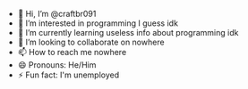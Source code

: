 - 👋 Hi, I’m @craftbr091
- 👀 I’m interested in programming I guess idk
- 🌱 I’m currently learning useless info about programming idk
- 💞️ I’m looking to collaborate on nowhere
- 📫 How to reach me nowhere
- 😄 Pronouns: He/Him
- ⚡ Fun fact: I'm unemployed

<!---
craftbr091/craftbr091 is a ✨ special ✨ repository because its `README.md` (this file) appears on your GitHub profile.
You can click the Preview link to take a look at your changes.
--->
